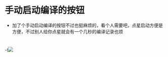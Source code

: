 # 手动启动编译的按钮

- 加了个手动启动编译的按钮不过也挺麻烦的，看个人需要吧，点星启动方便是方便，不过别人给你点星就会有一个几秒的编译记录也烦
#
-!<img src="https://github.com/danshui-git/shuoming/blob/master/doc/sd02.png" />
